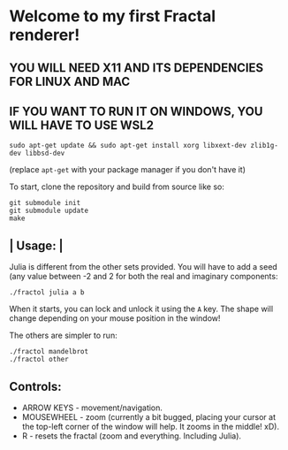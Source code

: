 # Welcome to my first Fractal renderer!

## YOU WILL NEED X11 AND ITS DEPENDENCIES FOR LINUX AND MAC
## IF YOU WANT TO RUN IT ON WINDOWS, YOU WILL HAVE TO USE WSL2
```
sudo apt-get update && sudo apt-get install xorg libxext-dev zlib1g-dev libbsd-dev
```
(replace `apt-get` with your package manager if you don't have it)


To start, clone the repository and build from source like so:
```
git submodule init
git submodule update
make
```

## | Usage: |

Julia is different from the other sets provided. You will have to add a seed (any value between -2 and 2 for both the real and imaginary components:
```
./fractol julia a b
```
 
When it starts, you can lock and unlock it using the `A` key. The shape will change depending on your mouse position in the window!

The others are simpler to run:
```
./fractol mandelbrot
./fractol other
```

## Controls:
- ARROW KEYS \- movement/navigation.
- MOUSEWHEEL \- zoom (currently a bit bugged, placing your cursor at the top-left corner of the window will help. It zooms in the middle! xD).
- R \- resets the fractal (zoom and everything. Including Julia).
